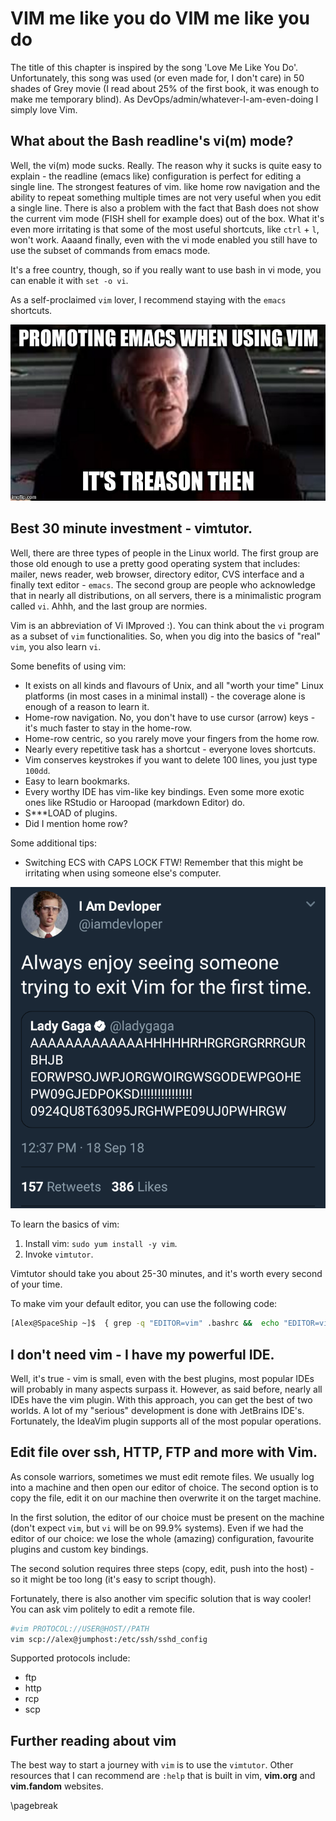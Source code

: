 # VIM me like you do VIM me like you do
The title of this chapter is inspired by the song 'Love Me Like You Do'.
Unfortunately, this song was used (or even made for, I don't care) in 50 shades
of Grey movie (I read about 25% of the first book, it was enough to make me
temporary blind). As DevOps/admin/whatever-I-am-even-doing I simply love Vim. 

## What about the Bash readline's vi(m) mode?
Well, the vi(m) mode sucks. Really. The reason why it sucks is quite easy to
explain - the readline (emacs like) configuration is perfect for editing a
single line. The strongest features of vim. like home row navigation and the ability
to repeat something multiple times are not very useful when you edit a single
line. There is also a problem with the fact that Bash does not show the
current vim mode (FISH shell for example does) out of the box. What it's even
more irritating is that some of the most useful shortcuts, like `ctrl` + `l`,
won't work. Aaaand finally, even with the vi mode enabled you still have to use
the subset of commands from emacs mode.

It's a free country, though, so if you really want to use bash in vi mode, you
can enable it with `set -o vi`.

As a self-proclaimed `vim` lover, I recommend staying with the `emacs` shortcuts.

![Even prequels are better than the new films. \label{Even prequels are better than new the films.}](images/04-about-vim/treason.jpg)

## Best 30 minute investment - vimtutor.
Well, there are three types of people in the Linux world. The first group are
those old enough to use a pretty good operating system that includes: mailer,
news reader, web browser, directory editor, CVS interface and a finally text
editor - `emacs`. The second group are people who acknowledge that in nearly
all distributions, on all servers, there is a minimalistic program called `vi`.
Ahhh, and the last group are normies.

Vim is an abbreviation of Vi IMproved :). You can think about the `vi` program
as a subset of `vim` functionalities. So, when you dig into the basics of "real"
`vim`, you also learn `vi`.

Some benefits of using vim:

- It exists on all kinds and flavours of Unix, and all "worth your time" Linux platforms (in most
  cases in a minimal install) - the coverage alone is enough of a reason to learn it.
- Home-row navigation. No, you don't have to use cursor (arrow) keys - it's
  much faster to stay in the home-row.
- Home-row centric, so you rarely move your fingers from the home row.
- Nearly every repetitive task has a shortcut - everyone loves shortcuts.
- Vim conserves keystrokes if you want to delete 100 lines, you just type
  `100dd`.
- Easy to learn bookmarks.
- Every worthy IDE has vim-like key bindings. Even some more exotic ones like
  RStudio or Haroopad (markdown Editor) do.
- S\*\*\*LOAD of plugins.
- Did I mention home row?

Some additional tips:

- Switching ECS with CAPS LOCK FTW! Remember that this might be irritating when
  using someone else's computer.

![TwEeT sCreEnShOtS aRe NoT mEmEs \label{TwEeT sCreEnShOtS aRe NoT mEmEs}](images/04-about-vim/developer_tweet.png)

To learn the basics of vim:

1. Install vim: `sudo yum install -y vim`.
2. Invoke `vimtutor`.

Vimtutor should take you about 25-30 minutes, and it's worth every second of
your time.

To make vim your default editor, you can use the following code:

```bash
[Alex@SpaceShip ~]$  { grep -q "EDITOR=vim" .bashrc &&  echo "EDITOR=vim is already set" ; } || echo "export EDITOR=vim" >> ~/.bashrc
```

## I don't need vim - I have my powerful IDE.

Well, it's true - vim is small, even with the best plugins, most popular IDEs will
probably in many aspects surpass it. However, as said before, nearly all IDEs have
the vim plugin. With this approach, you can get the best of two worlds. A lot of my
"serious" development is done with JetBrains IDE's. Fortunately, the IdeaVim
plugin supports all of the most popular operations.

## Edit file over ssh, HTTP, FTP and more with Vim.

As console warriors, sometimes we must edit remote files. We usually log into a
machine and then open our editor of choice. The second option is to copy the file,
edit it on our machine then overwrite it on the target machine. 

In the first solution, the editor of our choice must be present on the machine (don't
expect `vim`, but `vi` will be on 99.9% systems). Even if we had the editor of
our choice: we lose the whole (amazing) configuration, favourite plugins and
custom key bindings.

The second solution requires three steps (copy, edit, push into the host) - so
it might be too long (it's easy to script though).

Fortunately, there is also another vim specific solution that is way cooler!
You can ask vim politely to edit a remote file.

```bash
#vim PROTOCOL://USER@HOST//PATH
vim scp://alex@jumphost:/etc/ssh/sshd_config
```

Supported protocols include:
 - ftp
 - http
 - rcp
 - scp 

## Further reading about vim

The best way to start a journey with `vim` is to use the `vimtutor`. Other
resources that I can recommend are `:help` that is built in vim, **vim.org**
and **vim.fandom** websites. 

\pagebreak

